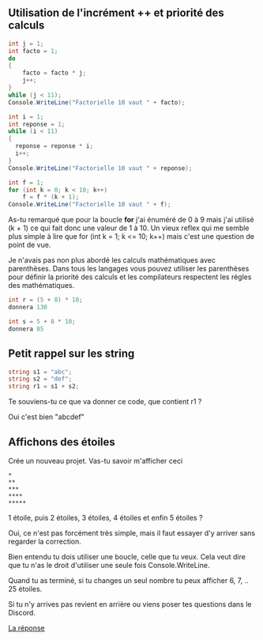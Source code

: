 ## Utilisation de l'incrément ++ et priorité des calculs

```C#
int j = 1;
int facto = 1;
do
{
    facto = facto * j;
    j++;
}
while (j < 11);
Console.WriteLine("Factorielle 10 vaut " + facto);
```
```C#
int i = 1;
int reponse = 1;
while (i < 11)
{
  reponse = reponse * i;
  i++;
}
Console.WriteLine("Factorielle 10 vaut " + reponse);
```
```C#
int f = 1;
for (int k = 0; k < 10; k++)
    f = f * (k + 1);
Console.WriteLine("Factorielle 10 vaut " + f);
```
As-tu remarqué que pour la boucle **for** j'ai énuméré de 0 à 9 mais j'ai utilisé (k + 1) ce qui fait donc une valeur de 1 à 10. Un vieux reflex qui me semble plus simple à lire que for (int k = 1; k <= 10; k++) mais c'est une question de point de vue.

Je n'avais pas non plus abordé les calculs mathématiques avec parenthèses. Dans tous les langages vous pouvez utiliser les parenthèses pour définir la priorité des calculs et les compilateurs respectent les régles des mathématiques.
```C#
int r = (5 + 8) * 10;
donnera 130

int s = 5 + 8 * 10;
donnera 85
```

## Petit rappel sur les string

```C#
string s1 = "abc";
string s2 = "def";
string r1 = s1 + s2;
```
Te souviens-tu ce que va donner ce code, que contient r1 ?

Oui c'est bien "abcdef"

## Affichons des étoiles

Crée un nouveau projet. Vas-tu savoir m'afficher ceci
```
*
**
***
****
*****
```
1 étoile, puis 2 étoiles, 3 étoiles, 4 étoiles et enfin 5 étoiles ?

Oui, ce n'est pas forcément très simple, mais il faut essayer d'y arriver sans regarder la correction.

Bien entendu tu dois utiliser une boucle, celle que tu veux. Cela veut dire que tu n'as le droit d'utiliser une seule fois Console.WriteLine.

Quand tu as terminé, si tu changes un seul nombre tu peux afficher 6, 7, .. 25 étoiles.

Si tu n'y arrives pas revient en arrière ou viens poser tes questions dans le Discord.

[La réponse](04_04_TP.md)

